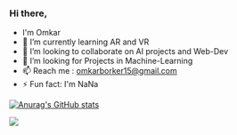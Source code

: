 ### Hi there, 
- I'm Omkar
- 🌱 I’m currently learning AR and VR
- 👯 I’m looking to collaborate on AI projects and Web-Dev
- 🤔 I’m looking for Projects in Machine-Learning
- 📫 Reach me : omkarborker15@gmail.com
- ⚡ Fun fact: I'm NaNa

[![Anurag's GitHub stats](https://github-readme-stats.vercel.app/api?username=OmkarBorker)](https://github.com/anuraghazra/github-readme-stats&count_private=true&show_icons=true&theme=tokyonight&include_all_commits=true)

![](https://github.com/OmkarBorker/OmkarBorker/blob/main/gif1.gif)



